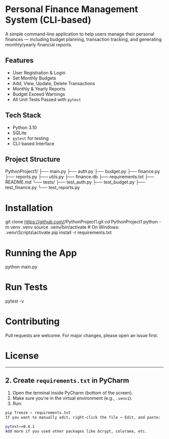 #  Personal Finance Management System (CLI-based)

A simple command-line application to help users manage their personal finances — including budget planning, transaction tracking, and generating monthly/yearly financial reports.

##  Features

-  User Registration & Login
-  Set Monthly Budgets
-  Add, View, Update, Delete Transactions
-  Monthly & Yearly Reports
-  Budget Exceed Warnings
-  All Unit Tests Passed with `pytest`

## Tech Stack

- Python 3.10
- SQLite
- `pytest` for testing
- CLI-based Interface

##  Project Structure
PythonProject1/
├── main.py
├── auth.py
├── budget.py
├── finance.py
├── reports.py
├── utils.py
├── finance.db
├── requirements.txt
├── README.md
└── tests/
├── test_auth.py
├── test_budget.py
├── test_finance.py
└── test_reports.py

# Installation


git clone https://github.com/<your-username>/PythonProject1.git
cd PythonProject1
python -m venv .venv
source .venv/bin/activate  # On Windows: .venv\Scripts\activate
pip install -r requirements.txt

# Running the App

python main.py

# Run Tests
pytest -v

# Contributing
Pull requests are welcome. For major changes, please open an issue first.
# License
</details>

---

##  2. Create `requirements.txt` in PyCharm

1. Open the terminal inside PyCharm (bottom of the screen).
2. Make sure you're in the virtual environment (e.g., `.venv1`).
3. Run:

```bash
pip freeze > requirements.txt
If you want to manually edit, right-click the file → Edit, and paste:

pytest==8.4.1
Add more if you used other packages like bcrypt, colorama, etc.
